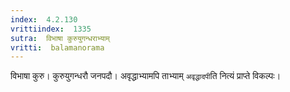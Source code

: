 ```yaml
---
index:  4.2.130
vrittiindex:  1335
sutra:  विभाषा कुरुयुगन्धराभ्याम्
vritti:  balamanorama 
---
```


विभाषा कुरु। कुरुयुगन्धरौ जनपदौ। अवृद्धाभ्यामपि ताभ्याम् `अवृद्धादपी`ति नित्यं प्राप्ते विकल्पः। 

